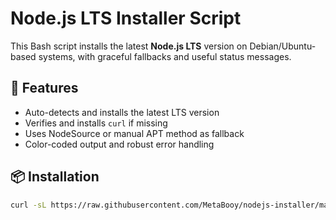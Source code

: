 # Node.js LTS Installer Script

This Bash script installs the latest **Node.js LTS** version on Debian/Ubuntu-based systems, with graceful fallbacks and useful status messages.

## 🚀 Features

- Auto-detects and installs the latest LTS version
- Verifies and installs `curl` if missing
- Uses NodeSource or manual APT method as fallback
- Color-coded output and robust error handling

## 📦 Installation

```bash
curl -sL https://raw.githubusercontent.com/MetaBooy/nodejs-installer/main/install-node.sh | bash
